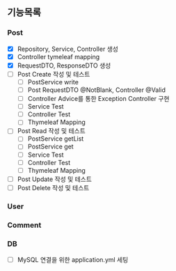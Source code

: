 ## 기능목록

### Post
- [x] Repository, Service, Controller 생성
- [x] Controller tymeleaf mapping
- [x] RequestDTO, ResponseDTO 생성
- [ ] Post Create 작성 및 테스트
  - [ ] PostService write
  - [ ] Post RequestDTO @NotBlank, Controller @Valid
  - [ ] Controller Advice를 통한 Exception Controller 구현
  - [ ] Service Test
  - [ ] Controller Test
  - [ ] Thymeleaf Mapping
- [ ] Post Read 작성 및 테스트
  - [ ] PostService getList
  - [ ] PostService get
  - [ ] Service Test
  - [ ] Controller Test
  - [ ] Thymeleaf Mapping
- [ ] Post Update 작성 및 테스트
- [ ] Post Delete 작성 및 테스트
### User
### Comment
### DB
-[ ] MySQL 연결을 위한 application.yml 세팅
